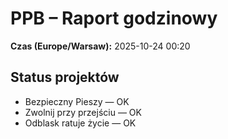 # PPB – Raport godzinowy
**Czas (Europe/Warsaw):** 2025-10-24 00:20

## Status projektów
- Bezpieczny Pieszy — OK
- Zwolnij przy przejściu — OK
- Odblask ratuje życie — OK

